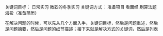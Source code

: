 关键词目标： 日常实习 微软的冬季实习
关键词方式： 准备项目 看面经 刷算法题 海投（准备简历）

在解决问题的时候，可以先从几个方面入手，关键词目标，然后是问题重述，然后是问题摘要，然后是问题的细节描述；接下来就是解决方式的关键词，然后是列表